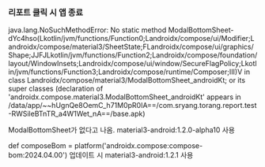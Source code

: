 ### 리포트 클릭 시 앱 종료

java.lang.NoSuchMethodError: No static method ModalBottomSheet-dYc4hso(Lkotlin/jvm/functions/Function0;Landroidx/compose/ui/Modifier;Landroidx/compose/material3/SheetState;FLandroidx/compose/ui/graphics/Shape;JJFJLkotlin/jvm/functions/Function2;Landroidx/compose/foundation/layout/WindowInsets;Landroidx/compose/ui/window/SecureFlagPolicy;Lkotlin/jvm/functions/Function3;Landroidx/compose/runtime/Composer;III)V in class Landroidx/compose/material3/ModalBottomSheet_androidKt; or its super classes (declaration of 'androidx.compose.material3.ModalBottomSheet_androidKt' appears in /data/app/~~hUgnQe8OemC_h71M0pR0IA==/com.sryang.torang.report.test-RWSileBTnTR_a4W1Wet_nA==/base.apk)

ModalBottomSheet가 없다고 나옴.
material3-android:1.2.0-alpha10 사용

def composeBom = platform('androidx.compose:compose-bom:2024.04.00') 업데이트 시
material3-android:1.2.1 사용

